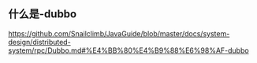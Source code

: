 ## 什么是-dubbo
https://github.com/Snailclimb/JavaGuide/blob/master/docs/system-design/distributed-system/rpc/Dubbo.md#%E4%BB%80%E4%B9%88%E6%98%AF-dubbo
